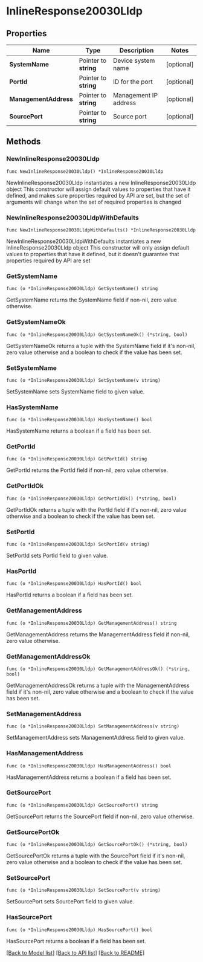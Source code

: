 # InlineResponse20030Lldp

## Properties

Name | Type | Description | Notes
------------ | ------------- | ------------- | -------------
**SystemName** | Pointer to **string** | Device system name | [optional] 
**PortId** | Pointer to **string** | ID for the port | [optional] 
**ManagementAddress** | Pointer to **string** | Management IP address | [optional] 
**SourcePort** | Pointer to **string** | Source port | [optional] 

## Methods

### NewInlineResponse20030Lldp

`func NewInlineResponse20030Lldp() *InlineResponse20030Lldp`

NewInlineResponse20030Lldp instantiates a new InlineResponse20030Lldp object
This constructor will assign default values to properties that have it defined,
and makes sure properties required by API are set, but the set of arguments
will change when the set of required properties is changed

### NewInlineResponse20030LldpWithDefaults

`func NewInlineResponse20030LldpWithDefaults() *InlineResponse20030Lldp`

NewInlineResponse20030LldpWithDefaults instantiates a new InlineResponse20030Lldp object
This constructor will only assign default values to properties that have it defined,
but it doesn't guarantee that properties required by API are set

### GetSystemName

`func (o *InlineResponse20030Lldp) GetSystemName() string`

GetSystemName returns the SystemName field if non-nil, zero value otherwise.

### GetSystemNameOk

`func (o *InlineResponse20030Lldp) GetSystemNameOk() (*string, bool)`

GetSystemNameOk returns a tuple with the SystemName field if it's non-nil, zero value otherwise
and a boolean to check if the value has been set.

### SetSystemName

`func (o *InlineResponse20030Lldp) SetSystemName(v string)`

SetSystemName sets SystemName field to given value.

### HasSystemName

`func (o *InlineResponse20030Lldp) HasSystemName() bool`

HasSystemName returns a boolean if a field has been set.

### GetPortId

`func (o *InlineResponse20030Lldp) GetPortId() string`

GetPortId returns the PortId field if non-nil, zero value otherwise.

### GetPortIdOk

`func (o *InlineResponse20030Lldp) GetPortIdOk() (*string, bool)`

GetPortIdOk returns a tuple with the PortId field if it's non-nil, zero value otherwise
and a boolean to check if the value has been set.

### SetPortId

`func (o *InlineResponse20030Lldp) SetPortId(v string)`

SetPortId sets PortId field to given value.

### HasPortId

`func (o *InlineResponse20030Lldp) HasPortId() bool`

HasPortId returns a boolean if a field has been set.

### GetManagementAddress

`func (o *InlineResponse20030Lldp) GetManagementAddress() string`

GetManagementAddress returns the ManagementAddress field if non-nil, zero value otherwise.

### GetManagementAddressOk

`func (o *InlineResponse20030Lldp) GetManagementAddressOk() (*string, bool)`

GetManagementAddressOk returns a tuple with the ManagementAddress field if it's non-nil, zero value otherwise
and a boolean to check if the value has been set.

### SetManagementAddress

`func (o *InlineResponse20030Lldp) SetManagementAddress(v string)`

SetManagementAddress sets ManagementAddress field to given value.

### HasManagementAddress

`func (o *InlineResponse20030Lldp) HasManagementAddress() bool`

HasManagementAddress returns a boolean if a field has been set.

### GetSourcePort

`func (o *InlineResponse20030Lldp) GetSourcePort() string`

GetSourcePort returns the SourcePort field if non-nil, zero value otherwise.

### GetSourcePortOk

`func (o *InlineResponse20030Lldp) GetSourcePortOk() (*string, bool)`

GetSourcePortOk returns a tuple with the SourcePort field if it's non-nil, zero value otherwise
and a boolean to check if the value has been set.

### SetSourcePort

`func (o *InlineResponse20030Lldp) SetSourcePort(v string)`

SetSourcePort sets SourcePort field to given value.

### HasSourcePort

`func (o *InlineResponse20030Lldp) HasSourcePort() bool`

HasSourcePort returns a boolean if a field has been set.


[[Back to Model list]](../README.md#documentation-for-models) [[Back to API list]](../README.md#documentation-for-api-endpoints) [[Back to README]](../README.md)


